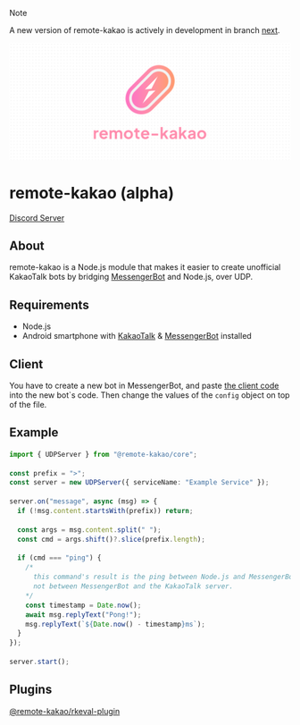 > [!NOTE]
> A new version of remote-kakao is actively in development in branch [next](https://github.com/remote-kakao/core/tree/next).

![remote-kakao banner](https://raw.githubusercontent.com/remote-kakao/core/main/images/banner.png)

# remote-kakao (alpha)

[Discord Server](https://discord.gg/T9PrmtcR8a)

## About

remote-kakao is a Node.js module that makes it easier to create unofficial KakaoTalk bots by bridging [MessengerBot](https://play.google.com/store/apps/details?id=com.xfl.msgbot) and Node.js, over UDP.

## Requirements

- Node.js
- Android smartphone with [KakaoTalk](https://play.google.com/store/apps/details?id=com.kakao.talk) & [MessengerBot](https://play.google.com/store/apps/details?id=com.xfl.msgbot) installed

## Client

You have to create a new bot in MessengerBot, and paste [the client code](https://github.com/remote-kakao/core-client/releases/tag/2.0.0-alpha.3) into the new bot\`s code. Then change the values of the `config` object on top of the file.

## Example

```ts
import { UDPServer } from "@remote-kakao/core";

const prefix = ">";
const server = new UDPServer({ serviceName: "Example Service" });

server.on("message", async (msg) => {
  if (!msg.content.startsWith(prefix)) return;

  const args = msg.content.split(" ");
  const cmd = args.shift()?.slice(prefix.length);

  if (cmd === "ping") {
    /*
      this command's result is the ping between Node.js and MessengerBot,
      not between MessengerBot and the KakaoTalk server.
    */
    const timestamp = Date.now();
    await msg.replyText("Pong!");
    msg.replyText(`${Date.now() - timestamp}ms`);
  }
});

server.start();
```

## Plugins

<!-- [@remote-kakao/kakaolink-plugin](https://github.com/remote-kakao/kakaolink-plugin) -->

[@remote-kakao/rkeval-plugin](https://github.com/remote-kakao/rkeval-plugin)
